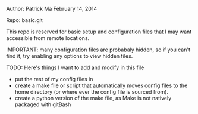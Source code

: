 Author: Patrick Ma
February 14, 2014

Repo: basic.git

This repo is reserved for basic setup and configuration files that I may want accessible from remote locations.

IMPORTANT: many configuration files are probabaly hidden, so if you can't find it, try enabling any options to view hidden files.


TODO: Here's things I want to add and modify in this file
* put the rest of my config files in
* create a make file or script that automatically moves config files to the home directory (or where ever the config file is sourced from).
* create a python version of the make file, as Make is not natively packaged with gitBash
